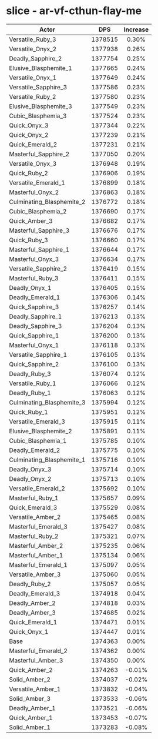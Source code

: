 # slice - ar-vf-cthun-flay-me
| Actor | DPS | Increase |
|---|:---:|:---:|
|Versatile_Ruby_3|1378515|0.30%|
|Versatile_Onyx_2|1377938|0.26%|
|Deadly_Sapphire_2|1377754|0.25%|
|Elusive_Blasphemite_1|1377665|0.24%|
|Versatile_Onyx_1|1377649|0.24%|
|Versatile_Sapphire_3|1377586|0.23%|
|Versatile_Ruby_2|1377580|0.23%|
|Elusive_Blasphemite_3|1377549|0.23%|
|Cubic_Blasphemia_3|1377524|0.23%|
|Quick_Onyx_3|1377344|0.22%|
|Quick_Onyx_2|1377239|0.21%|
|Quick_Emerald_2|1377231|0.21%|
|Masterful_Sapphire_2|1377050|0.20%|
|Versatile_Onyx_3|1376948|0.19%|
|Quick_Ruby_2|1376906|0.19%|
|Versatile_Emerald_1|1376899|0.18%|
|Masterful_Onyx_2|1376863|0.18%|
|Culminating_Blasphemite_2|1376772|0.18%|
|Cubic_Blasphemia_2|1376690|0.17%|
|Quick_Amber_3|1376682|0.17%|
|Masterful_Sapphire_3|1376676|0.17%|
|Quick_Ruby_3|1376660|0.17%|
|Masterful_Sapphire_1|1376644|0.17%|
|Masterful_Onyx_3|1376634|0.17%|
|Versatile_Sapphire_2|1376419|0.15%|
|Masterful_Ruby_3|1376411|0.15%|
|Deadly_Onyx_1|1376405|0.15%|
|Deadly_Emerald_1|1376306|0.14%|
|Quick_Sapphire_3|1376257|0.14%|
|Deadly_Sapphire_1|1376213|0.13%|
|Deadly_Sapphire_3|1376204|0.13%|
|Quick_Sapphire_1|1376200|0.13%|
|Masterful_Onyx_1|1376118|0.13%|
|Versatile_Sapphire_1|1376105|0.13%|
|Quick_Sapphire_2|1376100|0.13%|
|Deadly_Ruby_3|1376074|0.12%|
|Versatile_Ruby_1|1376066|0.12%|
|Deadly_Ruby_1|1376063|0.12%|
|Culminating_Blasphemite_3|1375994|0.12%|
|Quick_Ruby_1|1375951|0.12%|
|Versatile_Emerald_3|1375915|0.11%|
|Elusive_Blasphemite_2|1375891|0.11%|
|Cubic_Blasphemia_1|1375785|0.10%|
|Deadly_Emerald_2|1375775|0.10%|
|Culminating_Blasphemite_1|1375716|0.10%|
|Deadly_Onyx_3|1375714|0.10%|
|Deadly_Onyx_2|1375713|0.10%|
|Versatile_Emerald_2|1375692|0.10%|
|Masterful_Ruby_1|1375657|0.09%|
|Quick_Emerald_3|1375529|0.08%|
|Versatile_Amber_2|1375465|0.08%|
|Masterful_Emerald_3|1375427|0.08%|
|Masterful_Ruby_2|1375321|0.07%|
|Masterful_Amber_2|1375235|0.06%|
|Masterful_Amber_1|1375134|0.06%|
|Masterful_Emerald_1|1375097|0.05%|
|Versatile_Amber_3|1375060|0.05%|
|Deadly_Ruby_2|1375057|0.05%|
|Deadly_Emerald_3|1374918|0.04%|
|Deadly_Amber_2|1374818|0.03%|
|Deadly_Amber_3|1374685|0.02%|
|Quick_Emerald_1|1374471|0.01%|
|Quick_Onyx_1|1374447|0.01%|
|Base|1374363|0.00%|
|Masterful_Emerald_2|1374362|0.00%|
|Masterful_Amber_3|1374350|0.00%|
|Quick_Amber_2|1374263|-0.01%|
|Solid_Amber_2|1374037|-0.02%|
|Versatile_Amber_1|1373832|-0.04%|
|Solid_Amber_3|1373533|-0.06%|
|Deadly_Amber_1|1373521|-0.06%|
|Quick_Amber_1|1373453|-0.07%|
|Solid_Amber_1|1373283|-0.08%|
